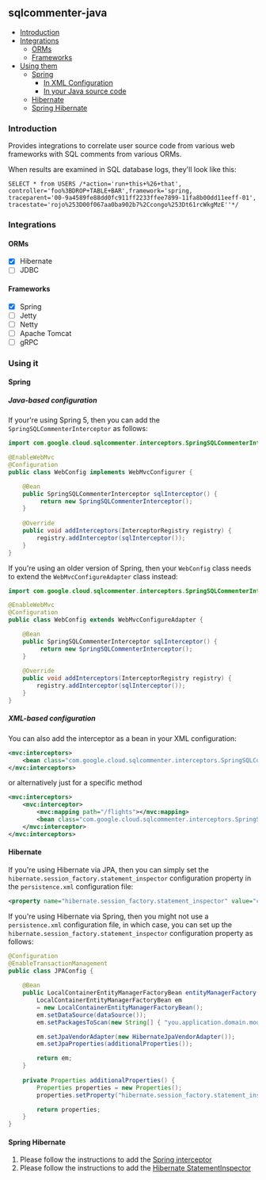 ## sqlcommenter-java

- [Introduction](#introduction)
- [Integrations](#integrations)
    - [ORMs](#orms)
    - [Frameworks](#frameworks)
- [Using them](#using-them)
    - [Spring](#spring)
        - [In XML Configuration](#in-xml-configuration)
        - [In your Java source code](#in-your-java-source-code)
    - [Hibernate](#hibernate)
    - [Spring Hibernate](#spring-hibernate)

### Introduction
Provides integrations to correlate user source code from various
web frameworks with SQL comments from various ORMs.

When results are examined in SQL database logs, they'll look like this:

```shell
SELECT * from USERS /*action='run+this+%26+that',
controller='foo%3BDROP+TABLE+BAR',framework='spring,
traceparent='00-9a4589fe88dd0fc911ff2233ffee7899-11fa8b00dd11eeff-01',
tracestate='rojo%253D00f067aa0ba902b7%2Ccongo%253Dt61rcWkgMzE''*/
```

### Integrations

#### ORMs

- [X] Hibernate
- [ ] JDBC

#### Frameworks

- [X] Spring
- [ ] Jetty
- [ ] Netty
- [ ] Apache Tomcat
- [ ] gRPC

### Using it

#### Spring

##### Java-based configuration

If your're using Spring 5, then you can add the `SpringSQLCommenterInterceptor` as follows:

```java
import com.google.cloud.sqlcommenter.interceptors.SpringSQLCommenterInterceptor;

@EnableWebMvc
@Configuration
public class WebConfig implements WebMvcConfigurer {

    @Bean
    public SpringSQLCommenterInterceptor sqlInterceptor() {
         return new SpringSQLCommenterInterceptor();
    }
 
    @Override
    public void addInterceptors(InterceptorRegistry registry) {
        registry.addInterceptor(sqlInterceptor());
    }
}
```

If you're using an older version of Spring, then your `WebConfig` class needs to extend the `WebMvcConfigureAdapter`
class instead:

```java
import com.google.cloud.sqlcommenter.interceptors.SpringSQLCommenterInterceptor;

@EnableWebMvc
@Configuration
public class WebConfig extends WebMvcConfigureAdapter {

    @Bean
    public SpringSQLCommenterInterceptor sqlInterceptor() {
         return new SpringSQLCommenterInterceptor();
    }
 
    @Override
    public void addInterceptors(InterceptorRegistry registry) {
        registry.addInterceptor(sqlInterceptor());
    }
}
```

##### XML-based configuration

You can also add the interceptor as a bean in your XML configuration:

```xml
<mvc:interceptors>
    <bean class="com.google.cloud.sqlcommenter.interceptors.SpringSQLCommenterInterceptor"></bean>
</mvc:interceptors>
```

or alternatively just for a specific method
```xml
<mvc:interceptors>
    <mvc:interceptor>
        <mvc:mapping path="/flights"></mvc:mapping>
        <bean class="com.google.cloud.sqlcommenter.interceptors.SpringSQLCommenterInterceptor"></bean>
    </mvc:interceptor>
</mvc:interceptors>
```

#### Hibernate

If you're using Hibernate via JPA, then you can simply set the `hibernate.session_factory.statement_inspector` configuration property in the `persistence.xml` configuration file:

```xml
<property name="hibernate.session_factory.statement_inspector" value="com.google.cloud.sqlcommenter.schibernate.SCHibernate" />
```

If you're using Hibernate via Spring, then you might not use a `persistence.xml` configuration file, in which case,
you can set up the `hibernate.session_factory.statement_inspector` configuration property as follows:

```java
@Configuration
@EnableTransactionManagement
public class JPAConfig {
 
    @Bean
    public LocalContainerEntityManagerFactoryBean entityManagerFactory() {
        LocalContainerEntityManagerFactoryBean em 
        = new LocalContainerEntityManagerFactoryBean();
        em.setDataSource(dataSource());
        em.setPackagesToScan(new String[] { "you.application.domain.model" });

        em.setJpaVendorAdapter(new HibernateJpaVendorAdapter());
        em.setJpaProperties(additionalProperties());

        return em;
    }
    
    private Properties additionalProperties() {
        Properties properties = new Properties();
        properties.setProperty("hibernate.session_factory.statement_inspector", SCHibernate.class.getName());

        return properties;
    }
}
```

#### Spring Hibernate

1. Please follow the instructions to add the [Spring interceptor](#spring)
2. Please follow the instructions to add the [Hibernate StatementInspector](#hibernate)
